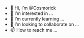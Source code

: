 - 👋 Hi, I’m @Cosmorick
- 👀 I’m interested in ...
- 🌱 I’m currently learning ...
- 💞️ I’m looking to collaborate on ...
- 📫 How to reach me ...

<!---
Cosmorick/Cosmorick is a ✨ special ✨ repository because its `README.md` (this file) appears on your GitHub profile.
You can click the Preview link to take a look at your changes.
--->

